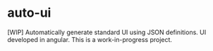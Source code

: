 # auto-ui
[WIP] Automatically generate standard UI using JSON definitions. UI developed in angular. This is a work-in-progress project.
